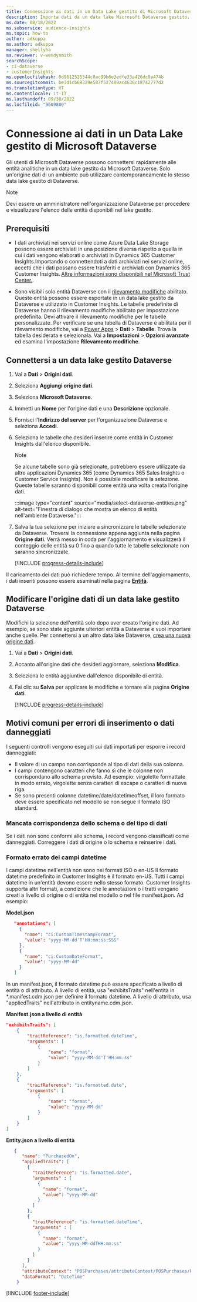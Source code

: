```yaml
---
title: Connessione ai dati in un Data Lake gestito di Microsoft Dataverse
description: Importa dati da un data lake Microsoft Dataverse gestito.
ms.date: 08/18/2022
ms.subservice: audience-insights
ms.topic: how-to
author: adkuppa
ms.author: adkuppa
manager: shellyha
ms.reviewer: v-wendysmith
searchScope:
- ci-dataverse
- customerInsights
ms.openlocfilehash: 0d9612525344c8ac99b6e3edfe33a426dc0a474b
ms.sourcegitcommit: be341cb69329e507f527409ac4636c18742777d2
ms.translationtype: HT
ms.contentlocale: it-IT
ms.lasthandoff: 09/30/2022
ms.locfileid: "9609800"
---
```

# <a name="connect-to-data-in-a-microsoft-dataverse-managed-data-lake"></a>Connessione ai dati in un Data Lake gestito di Microsoft Dataverse

Gli utenti di Microsoft Dataverse possono connettersi rapidamente alle entità analitiche in un data lake gestito da Microsoft Dataverse. Solo un'origine dati di un ambiente può utilizzare contemporaneamente lo stesso data lake gestito di Dataverse.

> [!NOTE]
> Devi essere un amministratore nell'organizzazione Dataverse per procedere e visualizzare l'elenco delle entità disponibili nel lake gestito.

## <a name="prerequisites"></a>Prerequisiti

- I dati archiviati nei servizi online come Azure Data Lake Storage possono essere archiviati in una posizione diversa rispetto a quella in cui i dati vengono elaborati o archiviati in Dynamics 365 Customer Insights.Importando o connettendoti a dati archiviati nei servizi online, accetti che i dati possano essere trasferiti e archiviati con Dynamics 365 Customer Insights. [Altre informazioni sono disponibili nel Microsoft Trust Center.](https://www.microsoft.com/trust-center).

- Sono visibili solo entità Dataverse con il [rilevamento modifiche](/power-platform/admin/enable-change-tracking-control-data-synchronization) abilitato. Queste entità possono essere esportate in un data lake gestito da Dataverse e utilizzato in Customer Insights. Le tabelle predefinite di Dataverse hanno il rilevamento modifiche abilitato per impostazione predefinita. Devi attivare il rilevamento modifiche per le tabelle personalizzate. Per verificare se una tabella di Dataverse è abilitata per il rilevamento modifiche, vai a [Power Apps](https://make.powerapps.com) > **Dati** > **Tabelle**. Trova la tabella desiderata e selezionala. Vai a **Impostazioni** > **Opzioni avanzate** ed esamina l'impostazione **Rilevamento modifiche**.

## <a name="connect-to-a-dataverse-managed-lake"></a>Connettersi a un data lake gestito Dataverse

1. Vai a **Dati** > **Origini dati**.

1. Seleziona **Aggiungi origine dati**.

1. Seleziona **Microsoft Dataverse**.

1. Immetti un **Nome** per l'origine dati e una **Descrizione** opzionale.

1. Fornisci l'**Indirizzo del server** per l'organizzazione Dataverse e seleziona **Accedi**.

1. Seleziona le tabelle che desideri inserire come entità in Customer Insights dall'elenco disponibile.

   > [!NOTE]
   > Se alcune tabelle sono già selezionate, potrebbero essere utilizzate da altre applicazioni Dynamics 365 (come Dynamics 365 Sales Insights o Customer Service Insights). Non è possibile modificare la selezione. Queste tabelle saranno disponibili come entità una volta creata l'origine dati.

    :::image type="content" source="media/select-dataverse-entities.png" alt-text="Finestra di dialogo che mostra un elenco di entità nell'ambiente Dataverse.":::

1. Salva la tua selezione per iniziare a sincronizzare le tabelle selezionate da Dataverse. Troverai la connessione appena aggiunta nella pagina **Origine dati**. Verrà messo in coda per l'aggiornamento e visualizzerà il conteggio delle entità su 0 fino a quando tutte le tabelle selezionate non saranno sincronizzate.

   [!INCLUDE [progress-details-include](includes/progress-details-pane.md)]

Il caricamento dei dati può richiedere tempo. Al termine dell'aggiornamento, i dati inseriti possono essere esaminati nella pagina [**Entità**](entities.md).

## <a name="edit-a-dataverse-managed-lake-data-source"></a>Modificare l'origine dati di un data lake gestito Dataverse

Modifichi la selezione dell'entità solo dopo aver creato l'origine dati. Ad esempio, se sono state aggiunte ulteriori entità a Dataverse e vuoi importare anche quelle.
Per connettersi a un altro data lake Dataverse, [crea una nuova origine dati](#connect-to-a-dataverse-managed-lake).

1. Vai a **Dati** > **Origini dati**.

1. Accanto all'origine dati che desideri aggiornare, seleziona **Modifica**.

1. Seleziona le entità aggiuntive dall'elenco disponibile di entità.

1. Fai clic su **Salva** per applicare le modifiche e tornare alla pagina **Origine dati**.

   [!INCLUDE [progress-details-include](includes/progress-details-pane.md)]

## <a name="common-reasons-for-ingestion-errors-or-corrupted-data"></a>Motivi comuni per errori di inserimento o dati danneggiati

I seguenti controlli vengono eseguiti sui dati importati per esporre i record danneggiati:

- Il valore di un campo non corrisponde al tipo di dati della sua colonna.
- I campi contengono caratteri che fanno sì che le colonne non corrispondano allo schema previsto. Ad esempio: virgolette formattate in modo errato, virgolette senza caratteri di escape o caratteri di nuova riga.
- Se sono presenti colonne datetime/date/datetimeoffset, il loro formato deve essere specificato nel modello se non segue il formato ISO standard.

### <a name="schema-or-data-type-mismatch"></a>Mancata corrispondenza dello schema o del tipo di dati

Se i dati non sono conformi allo schema, i record vengono classificati come danneggiati. Correggere i dati di origine o lo schema e reinserire i dati.

### <a name="datetime-fields-in-the-wrong-format"></a>Formato errato dei campi datetime

I campi datetime nell'entità non sono nei formati ISO o en-US Il formato datetime predefinito in Customer Insights è il formato en-US. Tutti i campi datetime in un'entità devono essere nello stesso formato. Customer Insights supporta altri formati, a condizione che le annotazioni o i tratti vengano creati a livello di origine o di entità nel modello o nel file manifest.json. Ad esempio: 

**Model.json**

   ```json
      "annotations": [
        {
          "name": "ci:CustomTimestampFormat",
          "value": "yyyy-MM-dd'T'HH:mm:ss:SSS"
        },
        {
          "name": "ci:CustomDateFormat",
          "value": "yyyy-MM-dd"
        }
      ]   
   ```

  In un manifest.json, il formato datetime può essere specificato a livello di entità o di attributo. A livello di entità, usa "exhibitsTraits" nell'entità in *.manifest.cdm.json per definire il formato datetime. A livello di attributo, usa "appliedTraits" nell'attributo in entityname.cdm.json.

**Manifest.json a livello di entità**

```json
"exhibitsTraits": [
    {
        "traitReference": "is.formatted.dateTime",
        "arguments": [
            {
                "name": "format",
                "value": "yyyy-MM-dd'T'HH:mm:ss"
            }
        ]
    },
    {
        "traitReference": "is.formatted.date",
        "arguments": [
            {
                "name": "format",
                "value": "yyyy-MM-dd"
            }
        ]
    }
]
```

**Entity.json a livello di entità**

```json
   {
      "name": "PurchasedOn",
      "appliedTraits": [
        {
          "traitReference": "is.formatted.date",
          "arguments" : [
            {
              "name": "format",
              "value": "yyyy-MM-dd"
            }
          ]
        },
        {
          "traitReference": "is.formatted.dateTime",
          "arguments" : [
            {
              "name": "format",
              "value": "yyyy-MM-ddTHH:mm:ss"
            }
          ]
        }
      ],
      "attributeContext": "POSPurchases/attributeContext/POSPurchases/PurchasedOn",
      "dataFormat": "DateTime"
    }
```

[!INCLUDE [footer-include](includes/footer-banner.md)]
